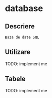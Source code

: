 # database

## Descriere
    Baza de date SQL

## Utilizare
TODO: implement me

## Tabele
TODO: implement me
